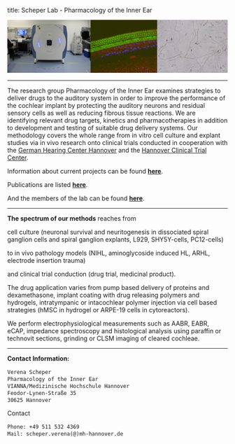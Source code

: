 title: Scheper Lab - Pharmacology of the Inner Ear

![Figure_1](scheper/CTNPSGZ.png)

***
The research group Pharmacology of the Inner Ear examines strategies to deliver drugs to the auditory system in order to improve the performance of the cochlear implant by protecting the auditory neurons and residual sensory cells as well as reducing fibrous tissue reactions. We are identifying relevant drug targets, kinetics and pharmacotherapies in addition to development and testing of suitable drug delivery systems. Our methodology covers the whole range from in vitro cell culture and explant studies via in vivo research onto clinical trials conducted in cooperation with the [German Hearing Center Hannover](http://www.hoerzentrum-hannover.de/) and the [Hannover Clinical Trial Center](http://www.clinical-trial-center.de/). 


Information about current projects can be found [**here**](scheper/projects.html).

Publications are listed [**here**](scheper/publications.html).

And the members of the lab can be found [**here**](scheper/staff.html).

***
**The spectrum of our methods** reaches from

cell culture (neuronal survival and neuritogenesis in dissociated spiral ganglion cells and spiral ganglion explants, L929, SHY5Y-cells, PC12-cells)

to in vivo pathology models (NIHL, aminoglycoside induced HL, ARHL, electrode insertion trauma)

and clinical trial conduction (drug trial, medicinal product).


The drug application varies from pump based delivery of proteins and dexamethasone, implant coating with drug releasing polymers and hydrogels, intratympanic or intacochlear polymer injection  via cell based strategies (hMSC in hydrogel or ARPE-19 cells in cytoreactors).


We perform electrophysiological measurements such as AABR, EABR, eCAP, impedance spectroscopy and histological analysis using paraffin or technovit sections, grinding or CLSM imaging of cleared cochleae. 


***

**Contact Information:**


    Verena Scheper
    Pharmacology of the Inner Ear
    VIANNA/Medizinische Hochschule Hannover
    Feodor-Lynen-Straße 35
    30625 Hannover

Contact

    Phone: +49 511 532 4369
    Mail: scheper.verena(@)mh-hannover.de



